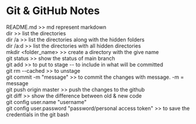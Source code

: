 # Git & GitHub Notes
README.md >> md represent markdown  
dir >> list the directories  
dir /a >> list the directories along with the hidden folders  
dir /a:d >> list the directories with all hidden directories  
mkdir <folder_name> >> create a directory with the give name  
git status >> show the status of main branch  
git add <file> >> to put to stage -- to include in what will be committed  
git rm --cached <file> >> to unstage  
git commit -m "message" >> to commit the changes with message. -m = message  
git push origin master >> push the changes to the github  
git diff <file> >> show the difference between old & new code  
git config user.name "username"  
git config user.password "password/personal access token" >> to save the credentials in the git bash  